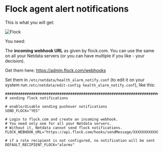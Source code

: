 <!--
title: "Flock agent alert notifications"
sidebar_label: "Flock"
custom_edit_url: "https://github.com/netdata/netdata/edit/master/health/notifications/flock/README.md"
learn_status: "Published"
learn_topic_type: "Tasks"
learn_rel_path: "Integrations/Notify/Agent alert notifications"
learn_autogeneration_metadata: "{'part_of_cloud': False, 'part_of_agent': True}"
-->

# Flock agent alert notifications

This is what you will get:

![Flock](https://i.imgur.com/ok9bRzw.png)

You need:

The **incoming webhook URL** as given by flock.com. 
You can use the same on all your Netdata servers (or you can have multiple if you like - your decision).

Get them here: <https://admin.flock.com/webhooks>

Set them in `/etc/netdata/health_alarm_notify.conf` (to edit it on your system run `/etc/netdata/edit-config health_alarm_notify.conf`), like this:

```
###############################################################################
# sending flock notifications

# enable/disable sending pushover notifications
SEND_FLOCK="YES"

# Login to flock.com and create an incoming webhook.
# You need only one for all your Netdata servers.
# Without it, Netdata cannot send flock notifications.
FLOCK_WEBHOOK_URL="https://api.flock.com/hooks/sendMessage/XXXXXXXXXXXXXXXXXXXXXXXXXXXXXXX"

# if a role recipient is not configured, no notification will be sent
DEFAULT_RECIPIENT_FLOCK="alarms"
```


